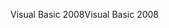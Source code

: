 <span data-ttu-id="6b3b4-101">Visual Basic 2008</span><span class="sxs-lookup"><span data-stu-id="6b3b4-101">Visual Basic 2008</span></span>